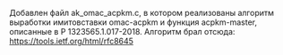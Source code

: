 Добавлен файл ak_omac_acpkm.c, в котором реализованы алгоритм выработки имитовставки omac-acpkm и функция acpkm-master, описанные в Р 1323565.1.017-2018.
Алгоритм брал отсюда: https://tools.ietf.org/html/rfc8645
